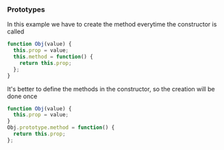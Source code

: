 
### Prototypes
In this example we have to create the method everytime the constructor is called
```javascript
function Obj(value) {
  this.prop = value;
  this.method = function() {
    return this.prop;
  };
}
```
It's better to define the methods in the constructor, so the creation will be done once
```javascript
function Obj(value) {
  this.prop = value;
}
Obj.prototype.method = function() {
  return this.prop;
};
```